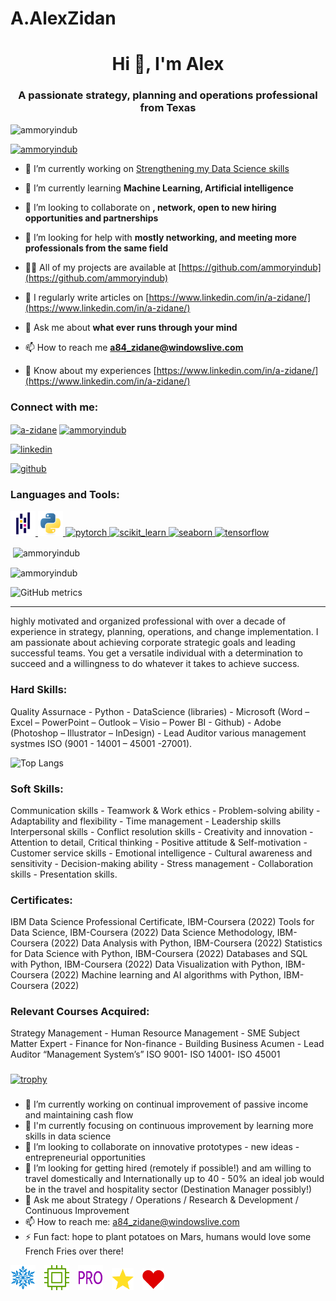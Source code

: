 # A.AlexZidan

<h1 align="center">Hi 👋, I'm Alex</h1>
<h3 align="center">A passionate strategy, planning and operations professional from Texas</h3>

<p align="left"> <img src="https://komarev.com/ghpvc/?username=ammoryindub&label=Profile%20views&color=0e75b6&style=flat" alt="ammoryindub" /> </p>

<p align="left"> <a href="https://github.com/ryo-ma/github-profile-trophy"><img src="https://github-profile-trophy.vercel.app/?username=ammoryindub" alt="ammoryindub" /></a> </p>

- 🔭 I’m currently working on [Strengthening my Data Science skills](https://github.com/ammoryindub?tab=repositories)

- 🌱 I’m currently learning **Machine Learning, Artificial intelligence**

- 👯 I’m looking to collaborate on **, network, open to new hiring opportunities and partnerships**

- 🤝 I’m looking for help with **mostly networking, and meeting more professionals from the same field**

- 👨‍💻 All of my projects are available at [https://github.com/ammoryindub](https://github.com/ammoryindub)

- 📝 I regularly write articles on [https://www.linkedin.com/in/a-zidane/](https://www.linkedin.com/in/a-zidane/)

- 💬 Ask me about **what ever runs through your mind**

- 📫 How to reach me **a84_zidane@windowslive.com**

- 📄 Know about my experiences [https://www.linkedin.com/in/a-zidane/](https://www.linkedin.com/in/a-zidane/)

<h3 align="left">Connect with me:</h3>
<p align="left">
<a href="https://linkedin.com/in/a-zidane" target="blank"><img align="center" src="https://raw.githubusercontent.com/rahuldkjain/github-profile-readme-generator/master/src/images/icons/Social/linked-in-alt.svg" alt="a-zidane" height="30" width="40" /></a>
<a href="https://kaggle.com/ammoryindub" target="blank"><img align="center" src="https://raw.githubusercontent.com/rahuldkjain/github-profile-readme-generator/master/src/images/icons/Social/kaggle.svg" alt="ammoryindub" height="30" width="40" /></a>
 
</p>

[<img src='https://cdn.jsdelivr.net/npm/simple-icons@3.0.1/icons/linkedin.svg' alt='linkedin' height='40'>](https://www.linkedin.com/in/https://www.linkedin.com/in/a-zidane//)

[<img src='https://cdn.jsdelivr.net/npm/simple-icons@3.0.1/icons/github.svg' alt='github' height='40'>](https://github.com/ammoryindub) 

<h3 align="left">Languages and Tools:</h3>
<p align="left"> <a href="https://pandas.pydata.org/" target="_blank" rel="noreferrer"> <img src="https://raw.githubusercontent.com/devicons/devicon/2ae2a900d2f041da66e950e4d48052658d850630/icons/pandas/pandas-original.svg" alt="pandas" width="40" height="40"/> </a> <a href="https://www.python.org" target="_blank" rel="noreferrer"> <img src="https://raw.githubusercontent.com/devicons/devicon/master/icons/python/python-original.svg" alt="python" width="40" height="40"/> </a> <a href="https://pytorch.org/" target="_blank" rel="noreferrer"> <img src="https://www.vectorlogo.zone/logos/pytorch/pytorch-icon.svg" alt="pytorch" width="40" height="40"/> </a> <a href="https://scikit-learn.org/" target="_blank" rel="noreferrer"> <img src="https://upload.wikimedia.org/wikipedia/commons/0/05/Scikit_learn_logo_small.svg" alt="scikit_learn" width="40" height="40"/> </a> <a href="https://seaborn.pydata.org/" target="_blank" rel="noreferrer"> <img src="https://seaborn.pydata.org/_images/logo-mark-lightbg.svg" alt="seaborn" width="40" height="40"/> </a> <a href="https://www.tensorflow.org" target="_blank" rel="noreferrer"> <img src="https://www.vectorlogo.zone/logos/tensorflow/tensorflow-icon.svg" alt="tensorflow" width="40" height="40"/> </a> </p>



<p>&nbsp;<img align="center" src="https://github-readme-stats.vercel.app/api?username=ammoryindub&show_icons=true&locale=en" alt="ammoryindub" /></p>

<p><img align="center" src="https://github-readme-streak-stats.herokuapp.com/?user=ammoryindub&" alt="ammoryindub" /></p>


![GitHub metrics](https://metrics.lecoq.io/ammoryindub)  

------------------------------------------------------------------------------------------------

 


  



highly motivated and organized professional with over a decade of experience in strategy, planning, operations, and change implementation. I am passionate about achieving corporate strategic goals and leading successful teams.
You get a versatile individual with a determination to succeed and a willingness to do whatever it takes to achieve success.



### Hard Skills: ###
 Quality Assurnace - Python - DataScience (libraries) - Microsoft (Word – Excel – PowerPoint – Outlook – Visio – Power BI - Github) - Adobe (Photoshop – Illustrator – InDesign) - Lead Auditor various management systmes ISO (9001 - 14001 – 45001 -27001).

![Top Langs](https://github-readme-stats.vercel.app/api/top-langs/?username=ammoryindub&langs_count=8)



### Soft Skills: ###
Communication skills - Teamwork & Work ethics - Problem-solving ability - Adaptability and flexibility - Time management - Leadership skills
Interpersonal skills - Conflict resolution skills - Creativity and innovation - Attention to detail, Critical thinking - Positive attitude & Self-motivation - Customer service skills - Emotional intelligence - Cultural awareness and sensitivity - Decision-making ability - Stress management - Collaboration skills - Presentation skills.


### Certificates: ###
IBM Data Science Professional Certificate, IBM-Coursera (2022)
Tools for Data Science, IBM-Coursera (2022)
Data Science Methodology, IBM-Coursera (2022)
Data Analysis with Python, IBM-Coursera (2022)
Statistics for Data Science with Python, IBM-Coursera (2022)
Databases and SQL with Python, IBM-Coursera (2022)
Data Visualization with Python, IBM-Coursera (2022)
Machine learning and AI algorithms with Python, IBM-Coursera (2022)


### Relevant Courses Acquired: ###
Strategy Management - 
Human Resource Management - 
SME Subject Matter Expert - 
Finance for Non-finance  - 
Building Business Acumen - 
Lead Auditor “Management System’s” ISO 9001- ISO 14001- ISO 45001 

###


[![trophy](https://github-profile-trophy.vercel.app/?username=ammoryindub&no-frame=true&no-bg=true&theme=gruvbox&column=4&margin-w=15&margin-h=15)](https://github.com/ryo-ma/github-profile-trophy)


###
- 🔭 I’m currently working on continual improvement of passive income and maintaining cash flow
- 🌱 I'm currently focusing on continuous improvement by learning more skills in data science 
- 👯 I’m looking to collaborate on innovative prototypes - new ideas - entrepreneurial opportunities 
- 🤔 I’m looking for getting hired (remotely if possible!) and am willing to travel domestically and Internationally up to 40 -  50% an ideal job would be in the travel and hospitality sector (Destination Manager possibly!)
- 💬 Ask me about Strategy / Operations / Research & Development / Continuous Improvement 
- 📫 How to reach me: a84_zidane@windowslive.com 
- ⚡ Fun fact: hope to plant potatoes on Mars, humans would love some French Fries over there!




<a href='https://archiveprogram.github.com/'><img src='https://raw.githubusercontent.com/acervenky/animated-github-badges/master/assets/acbadge.gif' width='40' height='40'></a> <a href='https://docs.github.com/en/developers'><img src='https://raw.githubusercontent.com/acervenky/animated-github-badges/master/assets/devbadge.gif' width='40' height='40'></a> <a href='https://github.com/pricing'><img src='https://raw.githubusercontent.com/acervenky/animated-github-badges/master/assets/pro.gif' width='40' height='40'></a> <a href='https://stars.github.com/'><img src='https://raw.githubusercontent.com/acervenky/animated-github-badges/master/assets/starbadge.gif' width='35' height='35'></a> <a href='https://docs.github.com/en/github/supporting-the-open-source-community-with-github-sponsors'><img src='https://raw.githubusercontent.com/acervenky/animated-github-badges/master/assets/sponsorbadge.gif' width='35' height='35'></a> 










 
